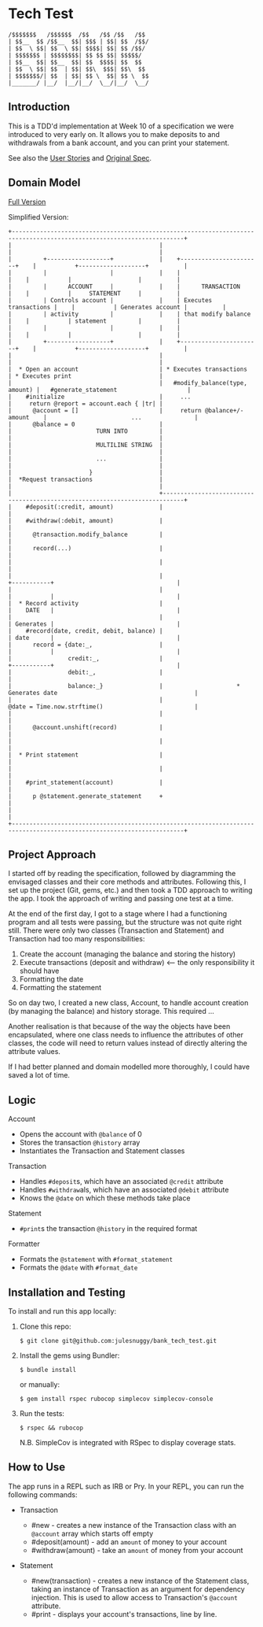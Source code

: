 # Tech Test
```
/$$$$$$$   /$$$$$$  /$$   /$$ /$$   /$$
| $$__  $$ /$$__  $$| $$$ | $$| $$  /$$/
| $$  \ $$| $$  \ $$| $$$$| $$| $$ /$$/
| $$$$$$$ | $$$$$$$$| $$ $$ $$| $$$$$/
| $$__  $$| $$__  $$| $$  $$$$| $$  $$
| $$  \ $$| $$  | $$| $$\  $$$| $$\  $$
| $$$$$$$/| $$  | $$| $$ \  $$| $$ \  $$
|_______/ |__/  |__/|__/  \__/|__/  \__/
```

## Introduction
This is a TDD'd implementation at Week 10 of a specification we were introduced to very early on. It allows you to make deposits to and withdrawals from a bank account, and you can print your statement.

See also the [User Stories](UserStories.md) and [Original Spec](OriginalSpec.md).

## Domain Model
[Full Version](DomainModel.md)

Simplified Version:
```
+-----------------------------------------------------------------------------------------------------------------------+
|                                          |                                 |                                          |
|         +------------------+             |    +-----------------------+    |           +-------------------+          |
|         |                  |             |    |                       |    |           |                   |          |
|         |      ACCOUNT     |             |    |      TRANSACTION      |    |           |     STATEMENT     |          |
|         | Controls account |             |    | Executes transactions |    |           | Generates account |          |
|         | activity         |             |    | that modify balance   |    |           | statement         |          |
|         |                  |             |    |                       |    |           |                   |          |
|         +------------------+             |    +-----------------------+    |           +-------------------+          |
|                                          |                                 |                                          |
|  * Open an account                       | * Executes transactions         | * Executes print                         |
|                                          |   #modify_balance(type, amount) |   #generate_statement                    |
|    #initialize                           |     ...                         |     return @report = account.each { |tr| |
|      @account = []                       |     return @balance+/-amount    |                        ...               |
|      @balance = 0                        |                                 |                        TURN INTO         |
|                                          |                                 |                        MULTILINE STRING  |
|                                          |                                 |                        ...               |
|                                          |                                 |                      }                   |
|  *Request transactions                   |                                 |                                          |
|                                          +----------------------------------------------------------------------------+
|    #deposit(:credit, amount)             |                                                                            |
|    #withdraw(:debit, amount)             |                                                                            |
|      @transaction.modify_balance         |                                                                            |
|      record(...)                         |                                                                            |
|                                          |                                                                            |
|                                          |                            +-----------+                                   |
|                                          |                            |           |                                   |
|  * Record activity                       |                            |    DATE   |                                   |
|                                          |                            | Generates |                                   |
|    #record(date, credit, debit, balance) |                            | date      |                                   |
|      record = {date:_,                   |                            |           |                                   |
|                credit:_,                 |                            +-----------+                                   |
|                debit:_,                  |                                                                            |
|                balance:_}                |                     * Generates date                                       |
|                                          |                       @date = Time.now.strftime()                          |
|                                          |                                                                            |
|      @account.unshift(record)            |                                                                            |
|                                          |                                                                            |
|  * Print statement                       |                                                                            |
|                                          |                                                                            |
|    #print_statement(account)             |                                                                            |
|      p @statement.generate_statement     +                                                                            |
|                                                                                                                       |
+-----------------------------------------------------------------------------------------------------------------------+

```

## Project Approach
I started off by reading the specification, followed by diagramming the envisaged classes and their core methods and attributes. Following this, I set up the project (Git, gems, etc.) and then took a TDD approach to writing the app. I took the approach of writing and passing one test at a time.

At the end of the first day, I got to a stage where I had a functioning program and all tests were passing, but the structure was not quite right still. There were only two classes (Transaction and Statement) and Transaction had too many responsibilities:
1. Create the account (managing the balance and storing the history)
2. Execute transactions (deposit and withdraw) <-- the only responsibility it should have
3. Formatting the date
4. Formatting the statement

So on day two, I created a new class, Account, to handle account creation (by managing the balance) and history storage. This required ...

Another realisation is that because of the way the objects have been encapsulated, where one class needs to influence the attributes of other classes, the code will need to return values instead of directly altering the attribute values.

If I had better planned and domain modelled more thoroughly, I could have saved a lot of time.

## Logic
Account
  - Opens the account with `@balance` of 0
  - Stores the transaction `@history` array
  - Instantiates the Transaction and Statement classes

Transaction
  - Handles `#deposit`s, which have an associated `@credit` attribute
  - Handles `#withdraw`als, which have an associated `@debit` attribute
  - Knows the `@date` on which these methods take place

Statement
 - `#print`s the transaction `@history` in the required format

 Formatter
 - Formats the `@statement` with `#format_statement`
 - Formats the `@date` with `#format_date`

## Installation and Testing
To install and run this app locally:

1. Clone this repo:

   `$ git clone git@github.com:julesnuggy/bank_tech_test.git`

2. Install the gems using Bundler:

   `$ bundle install`

   or manually:

   `$ gem install rspec rubocop simplecov simplecov-console`

3. Run the tests:

   `$ rspec && rubocop`

   N.B. SimpleCov is integrated with RSpec to display coverage stats.

## How to Use
The app runs in a REPL such as IRB or Pry. In your REPL, you can run the following commands:
* Transaction
  * #new - creates a new instance of the Transaction class with an `@account` array which starts off empty
  * #deposit(amount) - add an `amount` of money to your account
  * #withdraw(amount) - take an `amount` of money from your account

* Statement
  * #new(transaction) - creates a new instance of the Statement class, taking an instance of Transaction as an argument for dependency injection. This is used to allow access to Transaction's `@account` attribute.
  * #print - displays your account's transactions, line by line.
